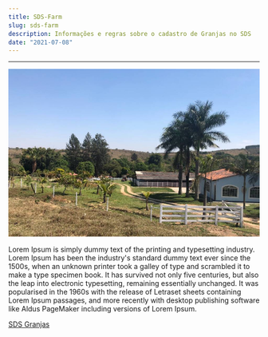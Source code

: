 ```yaml
---
title: SDS-Farm
slug: sds-farm
description: Informações e regras sobre o cadastro de Granjas no SDS
date: "2021-07-08"
---
```

<hr>

![Fazenda](../../../public/fazenda2.jpeg)

Lorem Ipsum is simply dummy text of the printing and typesetting industry. Lorem Ipsum has been the industry's standard dummy text ever since the 1500s, when an unknown printer took a galley of type and scrambled it to make a type specimen book. It has survived not only five centuries, but also the leap into electronic typesetting, remaining essentially unchanged. It was popularised in the 1960s with the release of Letraset sheets containing Lorem Ipsum passages, and more recently with desktop publishing software like Aldus PageMaker including versions of Lorem Ipsum.

[SDS Granjas](sds-granjas2)  
